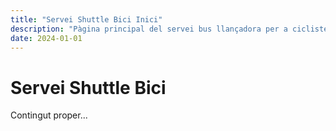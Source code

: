 ```yaml
---
title: "Servei Shuttle Bici Inici"
description: "Pàgina principal del servei bus llançadora per a ciclistes"
date: 2024-01-01
---
```


# Servei Shuttle Bici

Contingut proper...
